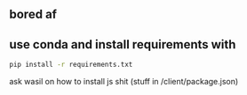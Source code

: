## bored af

## use conda and install requirements with

```bash
pip install -r requirements.txt
```

ask wasil on how to install js shit (stuff in /client/package.json)